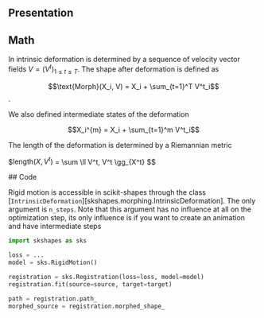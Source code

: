 ## Presentation



## Math

In intrinsic deformation is determined by a sequence of velocity vector fields $V = (V^t)_{1 \leq t \leq T}$. The shape after deformation is defined as

$$\text{Morph}(X_i, V) = X_i + \sum_{t=1}^T V^t_i$$.

We also defined intermediate states of the deformation

$$X_i^{m} = X_i + \sum_{t=1}^m V^t_i$$


The length of the deformation is determined by a Riemannian metric

$$\text{length}(X, V^t)$ = \sum \ll V^t, V^t \gg_{X^t} $$


## Code

Rigid motion is accessible in scikit-shapes through the class [`IntrinsicDeformation`][skshapes.morphing.IntrinsicDeformation]. The only argument is `n_steps`. Note that this argument has no influence at all on the optimization step, its only influence is if you want to create an animation and have intermediate steps

```python
import skshapes as sks

loss = ...
model = sks.RigidMotion()

registration = sks.Registration(loss=loss, model=model)
registration.fit(source=source, target=target)

path = registration.path_
morphed_source = registration.morphed_shape_
```